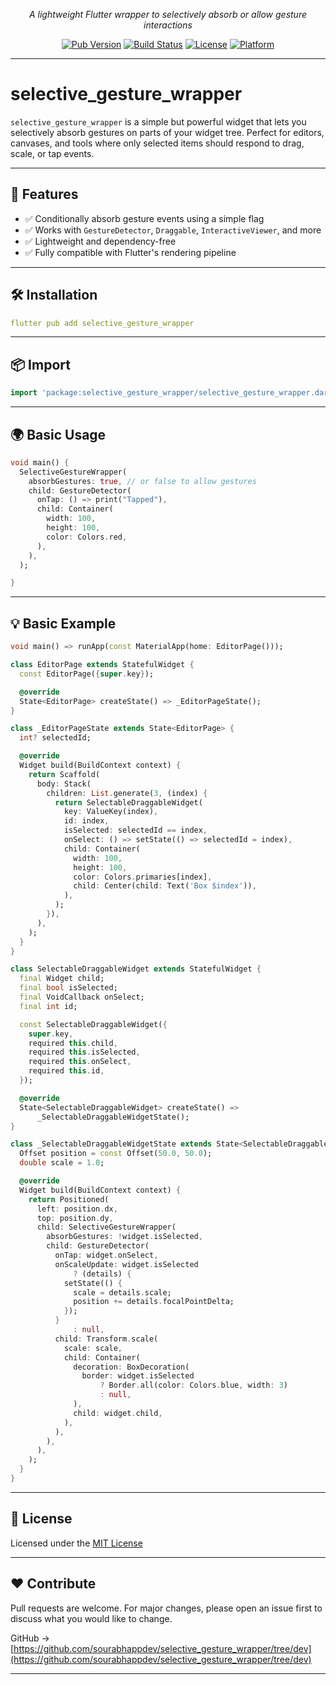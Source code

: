 <p align="center">
	<i>A lightweight Flutter wrapper to selectively absorb or allow gesture interactions</i>
</p>
<p align="center">
	<a href="https://pub.dev/packages/selective_gesture_wrapper" target="_blank"><img src="https://img.shields.io/pub/v/selective_gesture_wrapper.svg" alt="Pub Version"></a>
	<a href="https://github.com/sourabhappdev/selective_gesture_wrapper/actions" target="_blank"><img src="https://github.com/sourabhappdev/selective_gesture_wrapper/workflows/build/badge.svg" alt="Build Status"></a>
	<a href="https://opensource.org/licenses/MIT" target="_blank"><img src="https://img.shields.io/badge/license-MIT-purple.svg" alt="License"></a>
	<a href="https://flutter.dev" target="_blank"><img src="https://img.shields.io/badge/platform-flutter-ff69b4.svg" alt="Platform"></a>
</p>

---

# selective_gesture_wrapper

`selective_gesture_wrapper` is a simple but powerful widget that lets you selectively absorb gestures on parts of your widget tree. Perfect for editors, canvases, and tools where only selected items should respond to drag, scale, or tap events.

---

## 🚀 Features

- ✅ Conditionally absorb gesture events using a simple flag
- ✅ Works with `GestureDetector`, `Draggable`, `InteractiveViewer`, and more
- ✅ Lightweight and dependency-free
- ✅ Fully compatible with Flutter's rendering pipeline

---

## 🛠 Installation

```yaml
flutter pub add selective_gesture_wrapper
```

---

## 📦 Import

```dart
import 'package:selective_gesture_wrapper/selective_gesture_wrapper.dart';
```

---

## 🌍 Basic Usage

```dart
void main() {
  SelectiveGestureWrapper(
    absorbGestures: true, // or false to allow gestures
    child: GestureDetector(
      onTap: () => print("Tapped"),
      child: Container(
        width: 100,
        height: 100,
        color: Colors.red,
      ),
    ),
  );

}
```

---

## 💡 Basic Example

```dart
void main() => runApp(const MaterialApp(home: EditorPage()));

class EditorPage extends StatefulWidget {
  const EditorPage({super.key});

  @override
  State<EditorPage> createState() => _EditorPageState();
}

class _EditorPageState extends State<EditorPage> {
  int? selectedId;

  @override
  Widget build(BuildContext context) {
    return Scaffold(
      body: Stack(
        children: List.generate(3, (index) {
          return SelectableDraggableWidget(
            key: ValueKey(index),
            id: index,
            isSelected: selectedId == index,
            onSelect: () => setState(() => selectedId = index),
            child: Container(
              width: 100,
              height: 100,
              color: Colors.primaries[index],
              child: Center(child: Text('Box $index')),
            ),
          );
        }),
      ),
    );
  }
}

class SelectableDraggableWidget extends StatefulWidget {
  final Widget child;
  final bool isSelected;
  final VoidCallback onSelect;
  final int id;

  const SelectableDraggableWidget({
    super.key,
    required this.child,
    required this.isSelected,
    required this.onSelect,
    required this.id,
  });

  @override
  State<SelectableDraggableWidget> createState() =>
      _SelectableDraggableWidgetState();
}

class _SelectableDraggableWidgetState extends State<SelectableDraggableWidget> {
  Offset position = const Offset(50.0, 50.0);
  double scale = 1.0;

  @override
  Widget build(BuildContext context) {
    return Positioned(
      left: position.dx,
      top: position.dy,
      child: SelectiveGestureWrapper(
        absorbGestures: !widget.isSelected,
        child: GestureDetector(
          onTap: widget.onSelect,
          onScaleUpdate: widget.isSelected
              ? (details) {
            setState(() {
              scale = details.scale;
              position += details.focalPointDelta;
            });
          }
              : null,
          child: Transform.scale(
            scale: scale,
            child: Container(
              decoration: BoxDecoration(
                border: widget.isSelected
                    ? Border.all(color: Colors.blue, width: 3)
                    : null,
              ),
              child: widget.child,
            ),
          ),
        ),
      ),
    );
  }
}

```

---

## 📃 License

Licensed under the [MIT License](https://opensource.org/licenses/MIT)

---

## ❤️ Contribute

Pull requests are welcome. For major changes, please open an issue first to discuss what you would like to change.

GitHub → [https://github.com/sourabhappdev/selective_gesture_wrapper/tree/dev](https://github.com/sourabhappdev/selective_gesture_wrapper/tree/dev)

---
